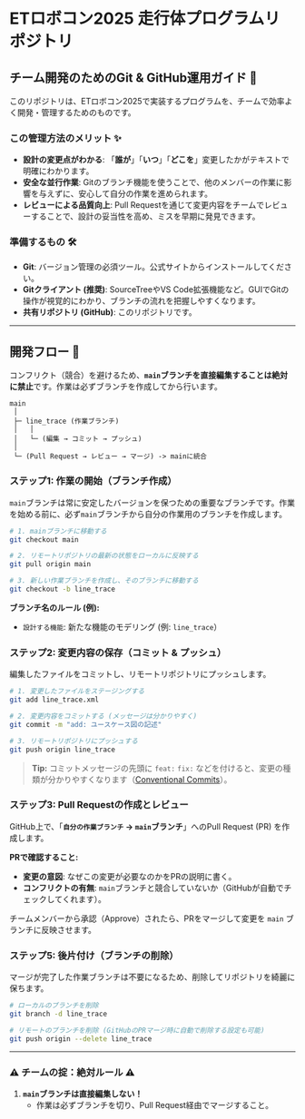 
# ETロボコン2025 走行体プログラムリポジトリ

## チーム開発のためのGit & GitHub運用ガイド 📖

このリポジトリは、ETロボコン2025で実装するプログラムを、チームで効率よく開発・管理するためのものです。

### この管理方法のメリット ✨

- **設計の変更点がわかる**: 「**誰が**」「**いつ**」「**どこを**」変更したかがテキストで明確にわかります。
- **安全な並行作業**: Gitのブランチ機能を使うことで、他のメンバーの作業に影響を与えずに、安心して自分の作業を進められます。
- **レビューによる品質向上**: Pull Requestを通じて変更内容をチームでレビューすることで、設計の妥当性を高め、ミスを早期に発見できます。

### 準備するもの 🛠️

- **Git**: バージョン管理の必須ツール。公式サイトからインストールしてください。
- **Gitクライアント (推奨)**: SourceTreeやVS Code拡張機能など。GUIでGitの操作が視覚的にわかり、ブランチの流れを把握しやすくなります。
- **共有リポジトリ (GitHub)**: このリポジトリです。

---

## 開発フロー 🌿

コンフリクト（競合）を避けるため、**`main`ブランチを直接編集することは絶対に禁止**です。作業は必ずブランチを作成してから行います。

```
main
 │
 ├─ line_trace (作業ブランチ)
 │   │
 │   └─ (編集 → コミット → プッシュ)
 │
 └─ (Pull Request → レビュー → マージ) -> mainに統合
```

### ステップ1: 作業の開始（ブランチ作成）

`main`ブランチは常に安定したバージョンを保つための重要なブランチです。作業を始める前に、必ず`main`ブランチから自分の作業用のブランチを作成します。

```bash
# 1. mainブランチに移動する
git checkout main

# 2. リモートリポジトリの最新の状態をローカルに反映する
git pull origin main

# 3. 新しい作業ブランチを作成し、そのブランチに移動する
git checkout -b line_trace
```

**ブランチ名のルール (例):**
- `設計する機能`: 新たな機能のモデリング (例: `line_trace`）

### ステップ2: 変更内容の保存（コミット & プッシュ）

編集したファイルをコミットし、リモートリポジトリにプッシュします。

```bash
# 1. 変更したファイルをステージングする
git add line_trace.xml

# 2. 変更内容をコミットする (メッセージは分かりやすく)
git commit -m "add: ユースケース図の記述"

# 3. リモートリポジトリにプッシュする
git push origin line_trace
```

> **Tip:** コミットメッセージの先頭に `feat:` `fix:` などを付けると、変更の種類が分かりやすくなります（[Conventional Commits](https://www.conventionalcommits.org/)）。

### ステップ3: Pull Requestの作成とレビュー

GitHub上で、「**`自分の作業ブランチ` → `main`ブランチ**」へのPull Request (PR) を作成します。

**PRで確認すること:**
- **変更の意図**: なぜこの変更が必要なのかをPRの説明に書く。
- **コンフリクトの有無**: `main`ブランチと競合していないか（GitHubが自動でチェックしてくれます）。

チームメンバーから承認（Approve）されたら、PRをマージして変更を `main` ブランチに反映させます。

### ステップ5: 後片付け（ブランチの削除）

マージが完了した作業ブランチは不要になるため、削除してリポジトリを綺麗に保ちます。

```bash
# ローカルのブランチを削除
git branch -d line_trace

# リモートのブランチを削除 (GitHubのPRマージ時に自動で削除する設定も可能)
git push origin --delete line_trace
```

---

### ⚠️ チームの掟：絶対ルール ⚠️

1.  **`main`ブランチは直接編集しない！**
    -   作業は必ずブランチを切り、Pull Request経由でマージすること。
